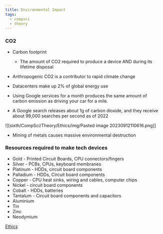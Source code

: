 ```yaml
---
title: Environmental Impact
tags:
  - compsci
  - theory
---
```


### CO2

- Carbon footprint
	- The amount of CO2 required to produce a device AND during its lifetime disposal
- Anthropogenic CO2 is a contributor to rapid climate change

- Datacenters make up 2% of global energy use
- Using Google services for a month produces the same amount of carbon emission as driving your car for a mile.
- A Google search releases about 1g of carbon dioxide, and they receive about 99,000 searches per second as of 2022

![[sixth/CompSci/Theory/Ethics/img/Pasted image 20230912110616.png]]

- Mining of metals causes massive environmental destruction


### Resources required to make tech devices

- Gold - Printed Circuit Boards, CPU connectors/fingers
- Silver - PCBs, CPUs, keyboard membranes
- Platinum - HDDs, circuit board components
- Palladium - HDDs, Circuit board components
- Copper - CPU heat sinks, wiring and cables, computer chips
- Nickel - circuit board components
- Cobalt - HDDs, batteries
- Tantalum - Circuit board components and capacitors
- Aluminium 
- Tin
- Zinc
- Neodymium



[Ethics](sixth/CompSci/Theory/Ethics/Ethics)